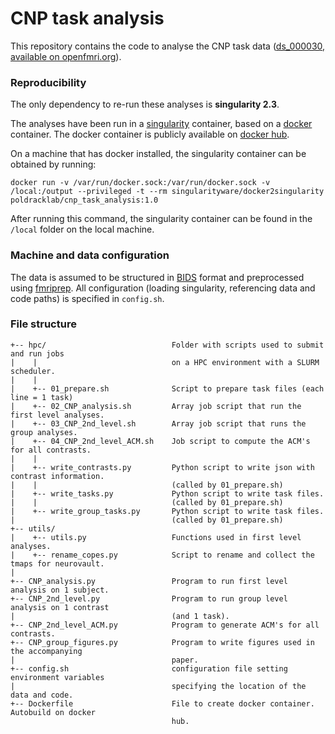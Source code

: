 # CNP task analysis

This repository contains the code to analyse the CNP task data ([ds_000030, available on openfmri.org](https://openfmri.org/dataset/ds000030/)).  

### Reproducibility

The only dependency to re-run these analyses is **singularity 2.3**.

The analyses have been run in a [singularity](http://singularity.lbl.gov/) container, based on a [docker](https://www.docker.com/) container.  The docker container is publicly available on [docker hub](https://hub.docker.com/r/poldracklab/cnp_task_analysis/).

On a machine that has docker installed, the singularity container can be obtained by running:

```
docker run -v /var/run/docker.sock:/var/run/docker.sock -v /local:/output --privileged -t --rm singularityware/docker2singularity poldracklab/cnp_task_analysis:1.0
```

After running this command, the singularity container can be found in the `/local` folder on the local machine.

### Machine and data configuration

The data is assumed to be structured in [BIDS](bids.neuroimaging.io) format and preprocessed using [fmriprep](http://fmriprep.readthedocs.io/en/stable/).  All configuration (loading singularity, referencing data and code paths) is specified in `config.sh`.

### File structure

```
+-- hpc/                            Folder with scripts used to submit and run jobs
|    |                              on a HPC environment with a SLURM scheduler.
|    |
|    +-- 01_prepare.sh              Script to prepare task files (each line = 1 task)
|    +-- 02_CNP_analysis.sh         Array job script that run the first level analyses.
|    +-- 03_CNP_2nd_level.sh        Array job script that runs the group analyses.
|    +-- 04_CNP_2nd_level_ACM.sh    Job script to compute the ACM's for all contrasts.
|    |
|    +-- write_contrasts.py         Python script to write json with contrast information.
|    |                              (called by 01_prepare.sh)
|    +-- write_tasks.py             Python script to write task files.
|    |                              (called by 01_prepare.sh)
|    +-- write_group_tasks.py       Python script to write task files.
|                                   (called by 01_prepare.sh)
+-- utils/
|    +-- utils.py                   Functions used in first level analyses.
|    +-- rename_copes.py            Script to rename and collect the tmaps for neurovault.
|
+-- CNP_analysis.py                 Program to run first level analysis on 1 subject.
+-- CNP_2nd_level.py                Program to run group level analysis on 1 contrast
|                                   (and 1 task).
+-- CNP_2nd_level_ACM.py            Program to generate ACM's for all contrasts.
+-- CNP_group_figures.py            Program to write figures used in the accompanying
|                                   paper.
+-- config.sh                       configuration file setting environment variables
|                                   specifying the location of the data and code.
+-- Dockerfile                      File to create docker container. Autobuild on docker
                                    hub.
```
